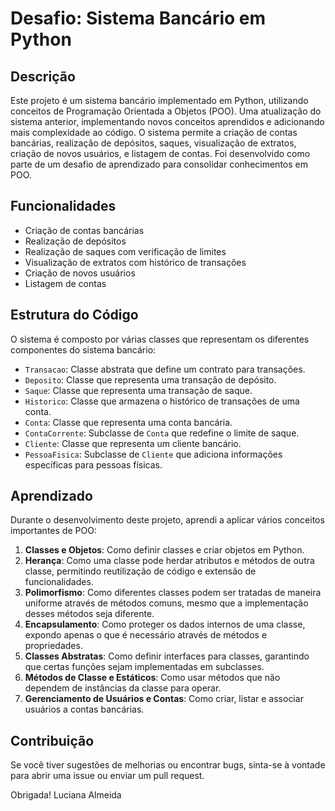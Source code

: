 # Desafio: Sistema Bancário em Python

## Descrição

Este projeto é um sistema bancário implementado em Python, utilizando conceitos de Programação Orientada a Objetos (POO). Uma atualização do sistema anterior, implementando novos conceitos aprendidos e adicionando mais complexidade ao código. O sistema permite a criação de contas bancárias, realização de depósitos, saques, visualização de extratos, criação de novos usuários, e listagem de contas. Foi desenvolvido como parte de um desafio de aprendizado para consolidar conhecimentos em POO.

## Funcionalidades

- Criação de contas bancárias
- Realização de depósitos
- Realização de saques com verificação de limites
- Visualização de extratos com histórico de transações
- Criação de novos usuários
- Listagem de contas

## Estrutura do Código

O sistema é composto por várias classes que representam os diferentes componentes do sistema bancário:

- `Transacao`: Classe abstrata que define um contrato para transações.
- `Deposito`: Classe que representa uma transação de depósito.
- `Saque`: Classe que representa uma transação de saque.
- `Historico`: Classe que armazena o histórico de transações de uma conta.
- `Conta`: Classe que representa uma conta bancária.
- `ContaCorrente`: Subclasse de `Conta` que redefine o limite de saque.
- `Cliente`: Classe que representa um cliente bancário.
- `PessoaFisica`: Subclasse de `Cliente` que adiciona informações específicas para pessoas físicas.

## Aprendizado

Durante o desenvolvimento deste projeto, aprendi a aplicar vários conceitos importantes de POO:

1. **Classes e Objetos**: Como definir classes e criar objetos em Python.
2. **Herança**: Como uma classe pode herdar atributos e métodos de outra classe, permitindo reutilização de código e extensão de funcionalidades.
3. **Polimorfismo**: Como diferentes classes podem ser tratadas de maneira uniforme através de métodos comuns, mesmo que a implementação desses métodos seja diferente.
4. **Encapsulamento**: Como proteger os dados internos de uma classe, expondo apenas o que é necessário através de métodos e propriedades.
5. **Classes Abstratas**: Como definir interfaces para classes, garantindo que certas funções sejam implementadas em subclasses.
6. **Métodos de Classe e Estáticos**: Como usar métodos que não dependem de instâncias da classe para operar.
7. **Gerenciamento de Usuários e Contas**: Como criar, listar e associar usuários a contas bancárias.

## Contribuição

Se você tiver sugestões de melhorias ou encontrar bugs, sinta-se à vontade para abrir uma issue ou enviar um pull request.

Obrigada!
Luciana Almeida
